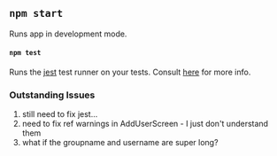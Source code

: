 ## `npm start`

Runs app in development mode.

#### `npm test`

Runs the [jest](https://github.com/facebook/jest) test runner on your tests. Consult [here](https://github.com/expo/expo/tree/master/packages/jest-expo) for more info.


### Outstanding Issues

1) still need to fix jest...
2) need to fix ref warnings in AddUserScreen - I just don't understand them
3) what if the groupname and username are super long?